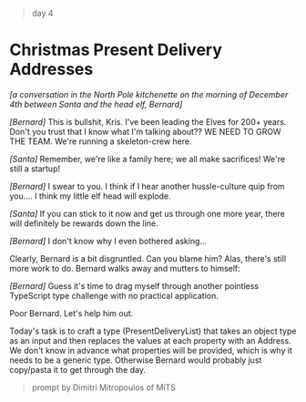 > day 4

# Christmas Present Delivery Addresses

*[a conversation in the North Pole kitchenette on the morning of December 4th between Santa and the head elf, Bernard]*

*[Bernard]* This is bullshit, Kris. I've been leading the Elves for 200+ years. Don't you trust that I know what I'm talking about?? WE NEED TO GROW THE TEAM. We're running a skeleton-crew here.

*[Santa]* Remember, we're like a family here; we all make sacrifices! We're still a startup!

*[Bernard]* I swear to you. I think if I hear another hussle-culture quip from you.... I think my little elf head will explode.

*[Santa]* If you can stick to it now and get us through one more year, there will definitely be rewards down the line.

*[Bernard]* I don't know why I even bothered asking...

Clearly, Bernard is a bit disgruntled. Can you blame him? Alas, there's still more work to do. Bernard walks away and mutters to himself:

*[Bernard]* Guess it's time to drag myself through another pointless TypeScript type challenge with no practical application.

Poor Bernard. Let's help him out.

Today's task is to craft a type (PresentDeliveryList) that takes an object type as an input and then replaces the values at each property with an Address. We don't know in advance what properties will be provided, which is why it needs to be a generic type. Otherwise Bernard would probably just copy/pasta it to get through the day.

> prompt by Dimitri Mitropoulos of MiTS